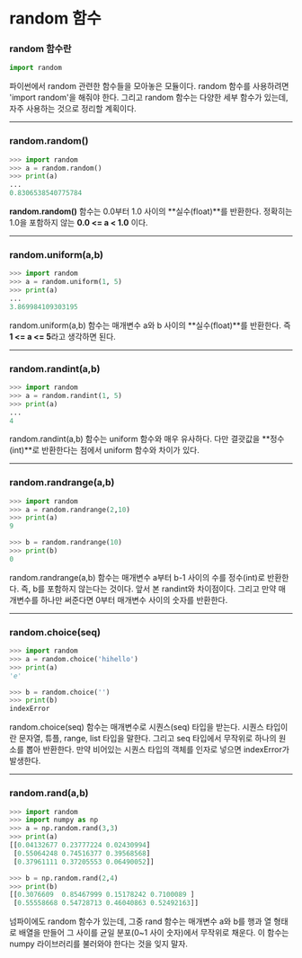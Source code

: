 # random 함수



### random 함수란

```python
import random
```

파이썬에서 random 관련한 함수들을 모아놓은 모듈이다. random 함수를 사용하려면 'import random'을 해줘야 한다. 그리고 random 함수는 다양한 세부 함수가 있는데, 자주 사용하는 것으로 정리할 계획이다.



---



### random.random()

```python
>>> import random
>>> a = random.random()
>>> print(a)
...
0.8306538540775784
```

 **random.random()** 함수는 0.0부터 1.0 사이의 **실수(float)**를 반환한다. 정확히는 1.0을 포함하지 않는 **0.0 <= a < 1.0** 이다.



---



### random.uniform(a,b)

```python
>>> import random
>>> a = random.uniform(1, 5)
>>> print(a)
...
3.869984109303195
```

 random.uniform(a,b) 함수는 매개변수 a와 b 사이의 **실수(float)**를 반환한다. 즉 **1 <= a <= 5**라고 생각하면 된다.



---



### random.randint(a,b)

```python
>>> import random
>>> a = random.randint(1, 5)
>>> print(a)
...
4
```

 random.randint(a,b) 함수는 uniform 함수와 매우 유사하다. 다만 결괏값을 **정수(int)**로 반환한다는 점에서 uniform 함수와 차이가 있다.



---



### random.randrange(a,b)

```python
>>> import random
>>> a = random.randrange(2,10)
>>> print(a)
9

>>> b = random.randrange(10)
>>> print(b)
0
```

 random.randrange(a,b) 함수는 매개변수 a부터 b-1 사이의 수를 정수(int)로 반환한다. 즉, b를 포함하지 않는다는 것이다. 앞서 본 randint와 차이점이다. 그리고 만약 매개변수를 하나만 써준다면 0부터 매개변수 사이의 숫자를 반환한다. 



---



### random.choice(seq)

```python
>>> import random
>>> a = random.choice('hihello')
>>> print(a)
'e'

>>> b = random.choice('')
>>> print(b)
indexError
```

 random.choice(seq) 함수는 매개변수로 시퀀스(seq) 타입을 받는다. 시퀀스 타입이란 문자열, 튜플, range, list 타입을 말한다. 그리고 seq 타입에서 무작위로 하나의 원소를 뽑아 반환한다. 만약 비어있는 시퀀스 타입의 객체를 인자로 넣으면 indexError가 발생한다.



---



### random.rand(a,b)

```python
>>> import random
>>> import numpy as np
>>> a = np.random.rand(3,3)
>>> print(a)
[[0.04132677 0.23777224 0.02430994]
 [0.55064248 0.74516377 0.39568568]
 [0.37961111 0.37205553 0.06490052]]

>>> b = np.random.rand(2,4)
>>> print(b)
[[0.3076609  0.85467999 0.15178242 0.7100089 ]
 [0.55558668 0.54728713 0.46040863 0.52492163]]
```

 넘파이에도 random 함수가 있는데, 그중 rand 함수는 매개변수 a와 b를 행과 열 형태로 배열을 만들어 그 사이를 균일 분포(0~1 사이 숫자)에서 무작위로 채운다. 이 함수는 numpy 라이브러리를 불러와야 한다는 것을 잊지 말자. 